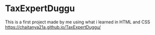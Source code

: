 # TaxExpertDuggu
This is a first project made by me using what i learned in HTML and CSS
https://chaitanya21a.github.io/TaxExpertDuggu/

